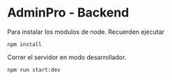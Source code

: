 # AdminPro - Backend
Para instalar los modulos de node.
Recuerden ejecutar

```
npm install
```
Correr el servidor en modo desarrollador.
```
npm run start:dev
```
